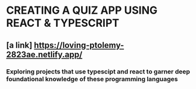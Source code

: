 # CREATING A QUIZ APP USING REACT & TYPESCRIPT
## [a link] https://loving-ptolemy-2823ae.netlify.app/
### Exploring projects that use typescipt and react to garner deep foundational knowledge of these programming languages
